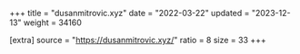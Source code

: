 +++
title = "dusanmitrovic.xyz"
date = "2022-03-22"
updated = "2023-12-13"
weight = 34160

[extra]
source = "https://dusanmitrovic.xyz/"
ratio = 8
size = 33
+++
